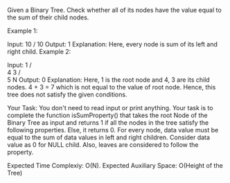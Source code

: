 Given a Binary Tree. Check whether all of its nodes have the value equal to the sum of their child nodes.


Example 1:

Input:
     10
    /
  10 
Output: 1
Explanation: Here, every node is sum of
its left and right child.
Example 2:

Input:
       1
     /   \
    4     3
   /  \
  5    N
Output: 0
Explanation: Here, 1 is the root node
and 4, 3 are its child nodes. 4 + 3 =
7 which is not equal to the value of
root node. Hence, this tree does not
satisfy the given conditions.

Your Task:
You don't need to read input or print anything. Your task is to complete the function isSumProperty() that takes the root Node of the Binary Tree as input and returns 1 if all the nodes in the tree satisfy the following properties. Else, it returns 0.
For every node, data value must be equal to the sum of data values in left and right children. Consider data value as 0 for NULL child.  Also, leaves are considered to follow the property.


Expected Time Complexiy: O(N).
Expected Auxiliary Space: O(Height of the Tree)
